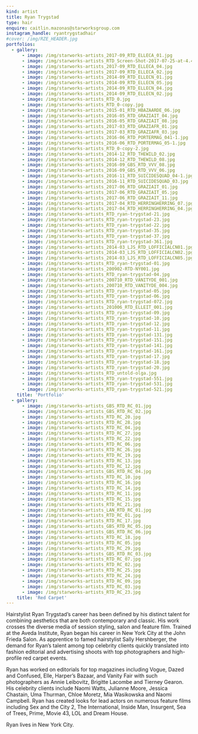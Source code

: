 ```yaml
---
kind: artist
title: Ryan Trygstad
type: hair
enquire: caitlin.mazonas@starworksgroup.com
instagram_handle: ryantrygstadhair
#cover: /img/RZE_HEADER.jpg
portfolios:
  - gallery:
      - image: /img/starworks-artists_2017-09_RTD_ELLECA_01.jpg
      - image: /img/starworks-artists_RTD_Screen-Shot-2017-07-25-at-4.46.09-PM.jpg
      - image: /img/starworks-artists_2017-09_RTD_ELLECA_04.jpg
      - image: /img/starworks-artists_2017-09_RTD_ELLECA_02.jpg
      - image: /img/starworks-artists_2014-09_RTD_ELLECN_01.jpg
      - image: /img/starworks-artists_2014-09_RTD_ELLECN_05.jpg
      - image: /img/starworks-artists_2014-09_RTD_ELLECN_04.jpg
      - image: /img/starworks-artists_2014-09_RTD_ELLECN_02.jpg
      - image: /img/starworks-artists_RTD_0.jpg
      - image: /img/starworks-artists_RTD_0-copy.jpg
      - image: /img/starworks-artists_2015-01_RTD_HBAZAARDE_06.jpg
      - image: /img/starworks-artists_2016-05_RTD_GRAZIAIT_04.jpg
      - image: /img/starworks-artists_2016-05_RTD_GRAZIAIT_08.jpg
      - image: /img/starworks-artists_2017-03_RTD_GRAZIAFR_01.jpg
      - image: /img/starworks-artists_2017-03_RTD_GRAZIAFR_03.jpg
      - image: /img/starworks-artists_2016-06_RTD_PORTERMAG_041-1.jpg
      - image: /img/starworks-artists_2016-06_RTD_PORTERMAG_05-1.jpg
      - image: /img/starworks-artists_RTD_0-copy-2.jpg
      - image: /img/starworks-artists_2014-12_RTD_THEWILD_02.jpg
      - image: /img/starworks-artists_2014-12_RTD_THEWILD_08.jpg
      - image: /img/starworks-artists_2016-09_GBS_RTD_VVV_08.jpg
      - image: /img/starworks-artists_2016-09_GBS_RTD_VVV_06.jpg
      - image: /img/starworks-artists_2016-11_RTD_SUICIDESQUAD_04-1.jpg
      - image: /img/starworks-artists_2016-11_RTD_SUICIDESQUAD_03.jpg
      - image: /img/starworks-artists_2017-06_RTD_GRAZIAIT_01.jpg
      - image: /img/starworks-artists_2017-06_RTD_GRAZIAIT_05.jpg
      - image: /img/starworks-artists_2017-06_RTD_GRAZIAIT_11.jpg
      - image: /img/starworks-artists_2017-04_RTD_HERRINGHERRING_07.jpg
      - image: /img/starworks-artists_2017-04_RTD_HERRINGHERRING_04.jpg
      - image: /img/starworks-artists_RTD_ryan-trygstad-21.jpg
      - image: /img/starworks-artists_RTD_ryan-trygstad-23.jpg
      - image: /img/starworks-artists_RTD_ryan-trygstad-22.jpg
      - image: /img/starworks-artists_RTD_ryan-trygstad-35.jpg
      - image: /img/starworks-artists_RTD_ryan-trygstad-37.jpg
      - image: /img/starworks-artists_RTD_ryan-trygstad-361.jpg
      - image: /img/starworks-artists_2014-03_LJS_RTD_LOFFICIALCN01.jpg
      - image: /img/starworks-artists_2014-03_LJS_RTD_LOFFICIALCN02.jpg
      - image: /img/starworks-artists_2014-03_LJS_RTD_LOFFICIALCN05.jpg
      - image: /img/starworks-artists_RTD_ryan-trygstad-01.jpg
      - image: /img/starworks-artists_200902-RTD-NY001.jpg
      - image: /img/starworks-artists_RTD_ryan-trygstad-04.jpg
      - image: /img/starworks-artists_200710_RTD_VANITYDE_001.jpg
      - image: /img/starworks-artists_200710_RTD_VANITYDE_004.jpg
      - image: /img/starworks-artists_RTD_ryan-trygstad-05.jpg
      - image: /img/starworks-artists_RTD_ryan-trygstad-06.jpg
      - image: /img/starworks-artists_RTD_ryan-trygstad-072.jpg
      - image: /img/starworks-artists_201006_RTD_ELLEIT_001.jpg
      - image: /img/starworks-artists_RTD_ryan-trygstad-09.jpg
      - image: /img/starworks-artists_RTD_ryan-trygstad-10.jpg
      - image: /img/starworks-artists_RTD_ryan-trygstad-12.jpg
      - image: /img/starworks-artists_RTD_ryan-trygstad-11.jpg
      - image: /img/starworks-artists_RTD_ryan-trygstad-131.jpg
      - image: /img/starworks-artists_RTD_ryan-trygstad-151.jpg
      - image: /img/starworks-artists_RTD_ryan-trygstad-141.jpg
      - image: /img/starworks-artists_RTD_ryan-trygstad-161.jpg
      - image: /img/starworks-artists_RTD_ryan-trygstad-17.jpg
      - image: /img/starworks-artists_RTD_ryan-trygstad-18.jpg
      - image: /img/starworks-artists_RTD_ryan-trygstad-20.jpg
      - image: /img/starworks-artists_RTD_untold-olga.jpg
      - image: /img/starworks-artists_RTD_ryan-trygstad-551.jpg
      - image: /img/starworks-artists_RTD_ryan-trygstad-531.jpg
      - image: /img/starworks-artists_RTD_ryan-trygstad-521.jpg
    title: 'Portfolio'
  - gallery:
      - image: /img/starworks-artists_GBS_RTD_RC_01.jpg
      - image: /img/starworks-artists_GBS_RTD_RC_02.jpg
      - image: /img/starworks-artists_RTD_RC_20.jpg
      - image: /img/starworks-artists_RTD_RC_28.jpg
      - image: /img/starworks-artists_RTD_RC_04.jpg
      - image: /img/starworks-artists_RTD_RC_27.jpg
      - image: /img/starworks-artists_RTD_RC_22.jpg
      - image: /img/starworks-artists_RTD_RC_06.jpg
      - image: /img/starworks-artists_RTD_RC_26.jpg
      - image: /img/starworks-artists_RTD_RC_19.jpg
      - image: /img/starworks-artists_RTD_RC_13.jpg
      - image: /img/starworks-artists_RTD_RC_12.jpg
      - image: /img/starworks-artists_GBS_RTD_RC_04.jpg
      - image: /img/starworks-artists_RTD_RC_10.jpg
      - image: /img/starworks-artists_RTD_RC_16.jpg
      - image: /img/starworks-artists_RTD_RC_14.jpg
      - image: /img/starworks-artists_RTD_RC_11.jpg
      - image: /img/starworks-artists_RTD_RC_15.jpg
      - image: /img/starworks-artists_RTD_RC_21.jpg
      - image: /img/starworks-artists_LAN_RTD_RC_01.jpg
      - image: /img/starworks-artists_RTD_RC_01.jpg
      - image: /img/starworks-artists_RTD_RC_17.jpg
      - image: /img/starworks-artists_GBS_RTD_RC_05.jpg
      - image: /img/starworks-artists_GBS_RTD_RC_06.jpg
      - image: /img/starworks-artists_RTD_RC_18.jpg
      - image: /img/starworks-artists_RTD_RC_05.jpg
      - image: /img/starworks-artists_RTD_RC_29.jpg
      - image: /img/starworks-artists_GBS_RTD_RC_03.jpg
      - image: /img/starworks-artists_RTD_RC_07.jpg
      - image: /img/starworks-artists_RTD_RC_02.jpg
      - image: /img/starworks-artists_RTD_RC_25.jpg
      - image: /img/starworks-artists_RTD_RC_24.jpg
      - image: /img/starworks-artists_RTD_RC_09.jpg
      - image: /img/starworks-artists_RTD_RC_03.jpg
      - image: /img/starworks-artists_RTD_RC_23.jpg
    title: 'Red Carpet'
---
```

Hairstylist Ryan Trygstad’s career has been defined by his distinct talent for combining aesthetics that are both contemporary and classic. His work crosses the diverse media of session styling, salon and feature film. Trained at the Aveda Institute, Ryan began his career in New York City at the John Frieda Salon. As apprentice to famed hairstylist Sally Hershberger, the demand for Ryan’s talent among top celebrity clients quickly translated into fashion editorial and advertising shoots with top photographers and high-profile red carpet events.

Ryan has worked on editorials for top magazines including Vogue, Dazed and Confused, Elle, Harper’s Bazaar, and Vanity Fair with such photographers as Annie Leibovitz, Brigitte Lacombe and Tierney Gearon. His celebrity clients include Naomi Watts, Julianne Moore, Jessica Chastain, Uma Thurman, Chloe Moretz, Mia Wasikowska and Naomi Campbell. Ryan has created looks for lead actors on numerous feature films including Sex and the City 2, The International, Inside Man, Insurgent, Sea of Trees, Prime, Movie 43, LOL and Dream House.

Ryan lives in New York City.
